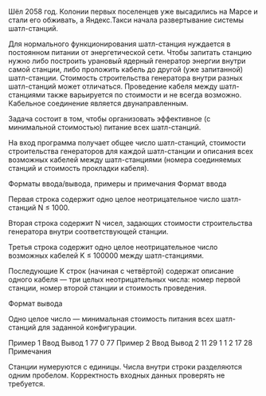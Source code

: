 Шёл 2058 год. Колонии первых поселенцев уже высадились на Марсе и стали его обживать, а Яндекс.Такси начала развертывание системы шатл-станций.

Для нормального функционирования шатл-станция нуждается в постоянном питании от энергетической сети. Чтобы запитать станцию нужно либо построить урановый ядерный генератор энергии внутри самой станции, либо проложить кабель до другой (уже запитанной) шатл-станции. Стоимость строительства генератора внутри разных шатл-станций может отличаться. Проведение кабеля между шатл-станциями также варьируется по стоимости и не всегда возможно. Кабельное соединение является двунаправленным.

Задача состоит в том, чтобы организовать эффективное (с минимальной стоимостью) питание всех шатл-станций.

На вход программа получает общее число шатл-станций, стоимости строительства генераторов для каждой шатл-станции и описания всех возможных кабелей между шатл-станциями (номера соединяемых станций и стоимость прокладки кабеля).

Форматы ввода/вывода, примеры и примечания
Формат ввода

Первая строка содержит одно целое неотрицательное число шатл-станций N ≤ 1000.

Вторая строка содержит N чисел, задающих стоимости строительства генератора внутри соответствующей станции.

Третья строка содержит одно целое неотрицательное число возможных кабелей K ≤ 100000 между шатл-станциями.

Последующие K строк (начиная с четвёртой) содержат описание одного кабеля — три целых неотрицательных числа: номер первой станции, номер второй станции и стоимость проведения.

Формат вывода

Одно целое число — минимальная стоимость питания всех шатл-станций для заданной конфигурации.

Пример 1
Ввод
Вывод
1
77
0
77
Пример 2
Ввод
Вывод
2
11 29
1
1 2 17
28
Примечания

Станции нумеруются с единицы.
Числа внутри строки разделяются одним пробелом.
Корректность входных данных проверять не требуется.